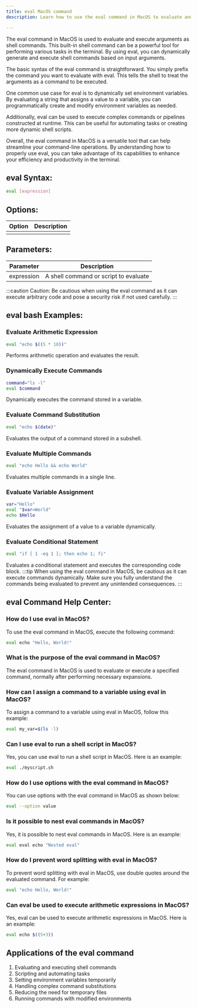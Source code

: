 ```yaml
---
title: eval MacOS command
description: Learn how to use the eval command in MacOS to evaluate and execute arguments as shell commands. Find out the syntax, options, and examples for efficient terminal operations.

---
```


The eval command in MacOS is used to evaluate and execute arguments as shell commands. This built-in shell command can be a powerful tool for performing various tasks in the terminal. By using eval, you can dynamically generate and execute shell commands based on input arguments.

The basic syntax of the eval command is straightforward. You simply prefix the command you want to evaluate with eval. This tells the shell to treat the arguments as a command to be executed.

One common use case for eval is to dynamically set environment variables. By evaluating a string that assigns a value to a variable, you can programmatically create and modify environment variables as needed.

Additionally, eval can be used to execute complex commands or pipelines constructed at runtime. This can be useful for automating tasks or creating more dynamic shell scripts.

Overall, the eval command in MacOS is a versatile tool that can help streamline your command-line operations. By understanding how to properly use eval, you can take advantage of its capabilities to enhance your efficiency and productivity in the terminal.
## eval Syntax:
```bash
eval [expression]
```
## Options:
| Option | Description                      |
|--------|----------------------------------|
|        |                                  |

## Parameters:
| Parameter  | Description                 |
|------------|-----------------------------|
| expression | A shell command or script to evaluate |

:::caution
Caution: Be cautious when using the eval command as it can execute arbitrary code and pose a security risk if not used carefully.
:::
## eval bash Examples:

### Evaluate Arithmetic Expression
```bash
eval "echo $((5 * 10))"
```
Performs arithmetic operation and evaluates the result.

### Dynamically Execute Commands
```bash
command="ls -l"
eval $command
```
Dynamically executes the command stored in a variable.

### Evaluate Command Substitution
```bash
eval "echo $(date)"
```
Evaluates the output of a command stored in a subshell.

### Evaluate Multiple Commands
```bash
eval "echo Hello && echo World"
```
Evaluates multiple commands in a single line.

### Evaluate Variable Assignment
```bash
var="Hello"
eval "$var=World"
echo $Hello
```
Evaluates the assignment of a value to a variable dynamically.

### Evaluate Conditional Statement
```bash
eval "if [ 1 -eq 1 ]; then echo 1; fi"
```
Evaluates a conditional statement and executes the corresponding code block.
:::tip
When using the eval command in MacOS, be cautious as it can execute commands dynamically. Make sure you fully understand the commands being evaluated to prevent any unintended consequences.
:::

## eval Command Help Center:
### How do I use eval in MacOS?
To use the eval command in MacOS, execute the following command:
```bash
eval echo "Hello, World!"
```

### What is the purpose of the eval command in MacOS?
The eval command in MacOS is used to evaluate or execute a specified command, normally after performing necessary expansions.

### How can I assign a command to a variable using eval in MacOS?
To assign a command to a variable using eval in MacOS, follow this example:
```bash
eval my_var=$(ls -l)
```

### Can I use eval to run a shell script in MacOS?
Yes, you can use eval to run a shell script in MacOS. Here is an example:
```bash
eval ./myscript.sh
```

### How do I use options with the eval command in MacOS?
You can use options with the eval command in MacOS as shown below:
```bash
eval --option value
```

### Is it possible to nest eval commands in MacOS?
Yes, it is possible to nest eval commands in MacOS. Here is an example:
```bash
eval eval echo "Nested eval"
```

### How do I prevent word splitting with eval in MacOS?
To prevent word splitting with eval in MacOS, use double quotes around the evaluated command. For example:
```bash
eval "echo Hello, World!"
```

### Can eval be used to execute arithmetic expressions in MacOS?
Yes, eval can be used to execute arithmetic expressions in MacOS. Here is an example: 
```bash
eval echo $((5+3))
```
## Applications of the eval command

1. Evaluating and executing shell commands
2. Scripting and automating tasks
3. Setting environment variables temporarily
4. Handling complex command substitutions
5. Reducing the need for temporary files
6. Running commands with modified environments